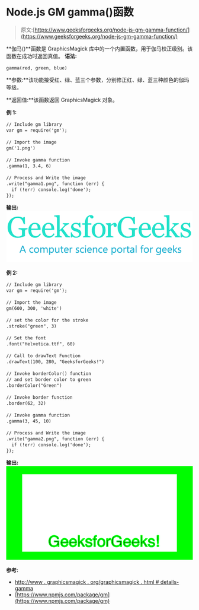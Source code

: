 # Node.js GM gamma()函数

> 原文:[https://www.geeksforgeeks.org/node-js-gm-gamma-function/](https://www.geeksforgeeks.org/node-js-gm-gamma-function/)

**伽马()**函数是 GraphicsMagick 库中的一个内置函数，用于伽马校正级别。该函数在成功时返回真值。
**语法:**

```
gamma(red, green, blue)
```

**参数:**该功能接受红、绿、蓝三个参数，分别修正红、绿、蓝三种颜色的伽玛等级。

**返回值:**该函数返回 GraphicsMagick 对象。

**例 1:**

```
// Include gm library
var gm = require('gm');

// Import the image
gm('1.png')

// Invoke gamma function
.gamma(1, 3.4, 6)

// Process and Write the image
.write("gamma1.png", function (err) {
  if (!err) console.log('done');
});
```

**输出:**
![](img/02e39c4e37a5ae02a1c9cb772587f44e.png)

**例 2:**

```
// Include gm library
var gm = require('gm');

// Import the image
gm(600, 300, 'white')

// set the color for the stroke
.stroke("green", 3)

// Set the font 
.font("Helvetica.ttf", 60)

// Call to drawText Function
.drawText(100, 280, "GeeksforGeeks!")

// Invoke borderColor() function
// and set border color to green
.borderColor("Green")

// Invoke border function
.border(62, 32)

// Invoke gamma function
.gamma(3, 45, 10)

// Process and Write the image
.write("gamma2.png", function (err) {
  if (!err) console.log('done');
});
```

**输出:**
![](img/bad59aa16168524a79fa67d5b48db880.png)

**参考:**

*   [http://www . graphicsmagick . org/graphicsmagick . html # details-gamma](http://www.graphicsmagick.org/GraphicsMagick.html#details-gamma)
*   [https://www.npmjs.com/package/gm](https://www.npmjs.com/package/gm)